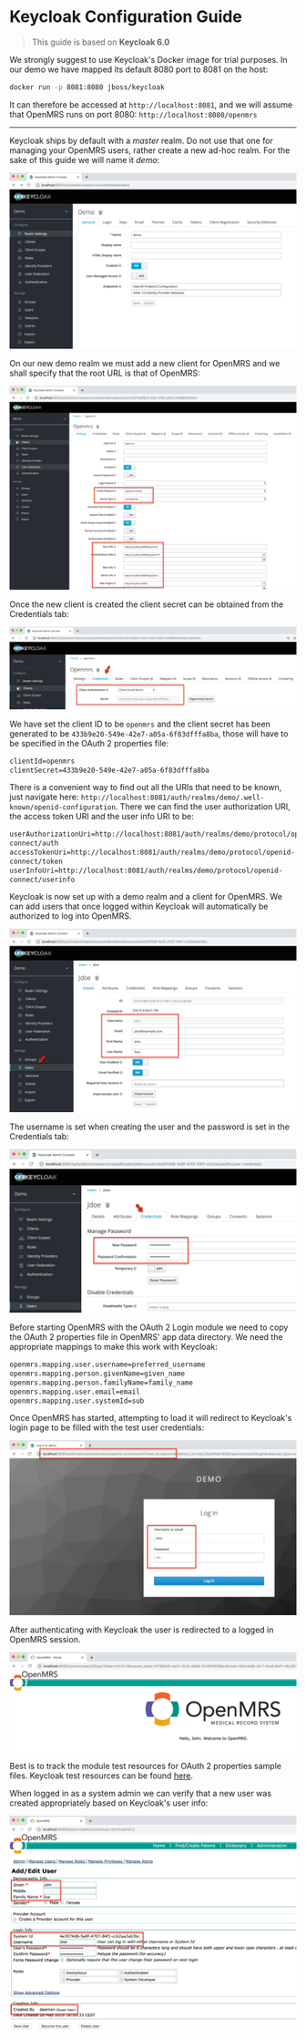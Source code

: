 # Keycloak Configuration Guide

>This guide is based on **Keycloak 6.0**

We strongly suggest to use Keycloak's Docker image for trial purposes. In our demo we have mapped its default 8080 port to 8081 on the host:
```bash
docker run -p 8081:8080 jboss/keycloak
```
It can therefore be accessed at `http://localhost:8081`, and we will assume that OpenMRS runs on port 8080: `http://localhost:8080/openmrs`

----

Keycloak ships by default with a _master_ realm. Do not use that one for managing your OpenMRS users, rather create a new ad-hoc realm. For the sake of this guide we will name it _demo_:

![alt tag](kc_realm_01.png)

On our new demo realm we must add a new client for OpenMRS and we shall specify that the root URL is that of OpenMRS:

![alt tag](kc_openmrs_client_01.png)

Once the new client is created the client secret can be obtained from the Credentials tab:

![alt tag](kc_openmrs_client_02.png)

We have set the client ID to be `openmrs` and the client secret has been generated to be `433b9e20-549e-42e7-a05a-6f83dfffa8ba`, those will have to be specified in the OAuth 2 properties file:
```
clientId=openmrs
clientSecret=433b9e20-549e-42e7-a05a-6f83dfffa8ba
```

There is a convenient way to find out all the URIs that need to be known, just navigate here: `http://localhost:8081/auth/realms/demo/.well-known/openid-configuration`. There we can find the user authorization URI, the access token URI and the user info URI to be:
```
userAuthorizationUri=http://localhost:8081/auth/realms/demo/protocol/openid-connect/auth
accessTokenUri=http://localhost:8081/auth/realms/demo/protocol/openid-connect/token
userInfoUri=http://localhost:8081/auth/realms/demo/protocol/openid-connect/userinfo
```
Keycloak is now set up with a demo realm and a client for OpenMRS. We can add users that once logged within Keycloak will automatically be authorized to log into OpenMRS.

![alt tag](kc_users_01.png)

The username is set when creating the user and the password is set in the Credentials tab:

![alt tag](kc_users_02.png)

Before starting OpenMRS with the OAuth 2 Login module we need to copy the OAuth 2 properties file in OpenMRS' app data directory. We need the appropriate mappings to make this work with Keycloak:
```
openmrs.mapping.user.username=preferred_username
openmrs.mapping.person.givenName=given_name
openmrs.mapping.person.familyName=family_name
openmrs.mapping.user.email=email
openmrs.mapping.user.systemId=sub
```
Once OpenMRS has started, attempting to load it will redirect to Keycloak's login page to be filled with the test user credentials:

![alt tag](kc_login_01.png)

After authenticating with Keycloak the user is redirected to a logged in OpenMRS session.

![alt tag](kc_openmrs_landing_01.png)

Best is to track the module test resources for OAuth 2 properties sample files. Keycloak test resources can be found [here](../omod/src/test/resources/Keycloak).

When logged in as a system admin we can verify that a new user was created appropriately based on Keycloak's user info:

![alt tag](kc_openmrs_user_01.png)